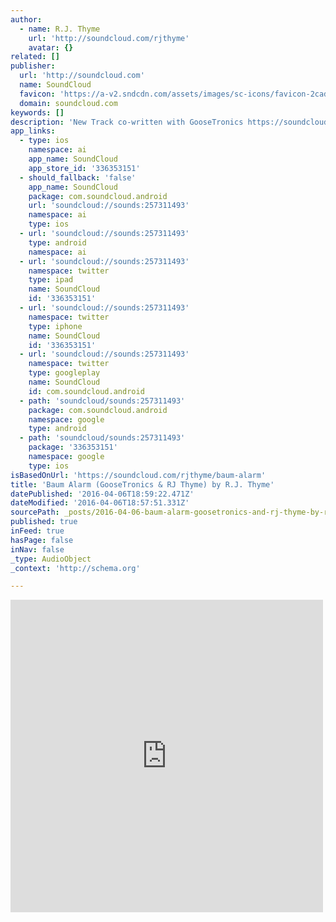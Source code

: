 ```yaml
---
author:
  - name: R.J. Thyme
    url: 'http://soundcloud.com/rjthyme'
    avatar: {}
related: []
publisher:
  url: 'http://soundcloud.com'
  name: SoundCloud
  favicon: 'https://a-v2.sndcdn.com/assets/images/sc-icons/favicon-2cadd14b.ico'
  domain: soundcloud.com
keywords: []
description: 'New Track co-written with GooseTronics https://soundcloud.com/goosetronics'
app_links:
  - type: ios
    namespace: ai
    app_name: SoundCloud
    app_store_id: '336353151'
  - should_fallback: 'false'
    app_name: SoundCloud
    package: com.soundcloud.android
    url: 'soundcloud://sounds:257311493'
    namespace: ai
    type: ios
  - url: 'soundcloud://sounds:257311493'
    type: android
    namespace: ai
  - url: 'soundcloud://sounds:257311493'
    namespace: twitter
    type: ipad
    name: SoundCloud
    id: '336353151'
  - url: 'soundcloud://sounds:257311493'
    namespace: twitter
    type: iphone
    name: SoundCloud
    id: '336353151'
  - url: 'soundcloud://sounds:257311493'
    namespace: twitter
    type: googleplay
    name: SoundCloud
    id: com.soundcloud.android
  - path: 'soundcloud/sounds:257311493'
    package: com.soundcloud.android
    namespace: google
    type: android
  - path: 'soundcloud/sounds:257311493'
    package: '336353151'
    namespace: google
    type: ios
isBasedOnUrl: 'https://soundcloud.com/rjthyme/baum-alarm'
title: 'Baum Alarm (GooseTronics & RJ Thyme) by R.J. Thyme'
datePublished: '2016-04-06T18:59:22.471Z'
dateModified: '2016-04-06T18:57:51.331Z'
sourcePath: _posts/2016-04-06-baum-alarm-goosetronics-and-rj-thyme-by-rj-thyme.md
published: true
inFeed: true
hasPage: false
inNav: false
_type: AudioObject
_context: 'http://schema.org'

---
```

<iframe src="https://cdn.embedly.com/widgets/media.html?src=https%3A%2F%2Fw.soundcloud.com%2Fplayer%2F%3Fvisual%3Dtrue%26url%3Dhttp%253A%252F%252Fapi.soundcloud.com%252Ftracks%252F257311493%26show_artwork%3Dtrue&amp;url=https%3A%2F%2Fsoundcloud.com%2Frjthyme%2Fbaum-alarm&amp;image=http%3A%2F%2Fi1.sndcdn.com%2Fartworks-000156436794-e18vnz-t500x500.jpg&amp;key=b7d04c9b404c499eba89ee7072e1c4f7&amp;type=text%2Fhtml&amp;schema=soundcloud" width="500" height="500" scrolling="no" frameborder="0" allowfullscreen="allowfullscreen" style=""></iframe>